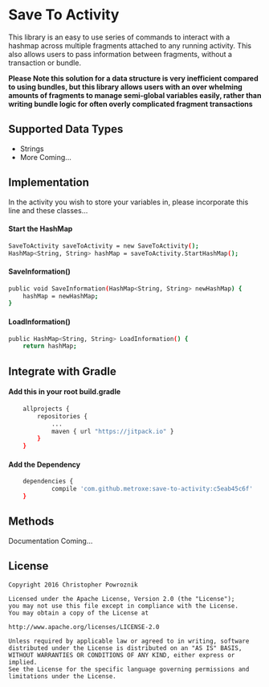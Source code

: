 # Save To Activity

This library is an easy to use series of commands to interact with a hashmap across multiple fragments attached to any running activity. This also allows users to pass information between fragments, without a transaction or bundle.

**Please Note this solution for a data structure is very inefficient compared to using bundles, but this library allows users with an over whelming amounts of fragments to manage semi-global variables easily, rather than writing bundle logic for often overly complicated fragment transactions**

## Supported Data Types

- Strings
- More Coming...

## Implementation

In the activity you wish to store your variables in, please incorporate this line and these classes...

#### Start the HashMap
```sh
SaveToActivity saveToActivity = new SaveToActivity();
HashMap<String, String> hashMap = saveToActivity.StartHashMap();
```
#### SaveInformation()
```sh
public void SaveInformation(HashMap<String, String> newHashMap) {
    hashMap = newHashMap;
}
```
#### LoadInformation()
```sh
public HashMap<String, String> LoadInformation() {
    return hashMap;
```

## Integrate with Gradle
#### Add this in your root build.gradle
```sh
	allprojects {
		repositories {
			...
			maven { url "https://jitpack.io" }
		}
	}
```
#### Add the Dependency
```sh
	dependencies {
	        compile 'com.github.metroxe:save-to-activity:c5eab45c6f'
	}
```
## Methods
Documentation Coming...

## License
```
Copyright 2016 Christopher Powroznik

Licensed under the Apache License, Version 2.0 (the "License");
you may not use this file except in compliance with the License.
You may obtain a copy of the License at

http://www.apache.org/licenses/LICENSE-2.0

Unless required by applicable law or agreed to in writing, software
distributed under the License is distributed on an "AS IS" BASIS,
WITHOUT WARRANTIES OR CONDITIONS OF ANY KIND, either express or implied.
See the License for the specific language governing permissions and
limitations under the License.
```
